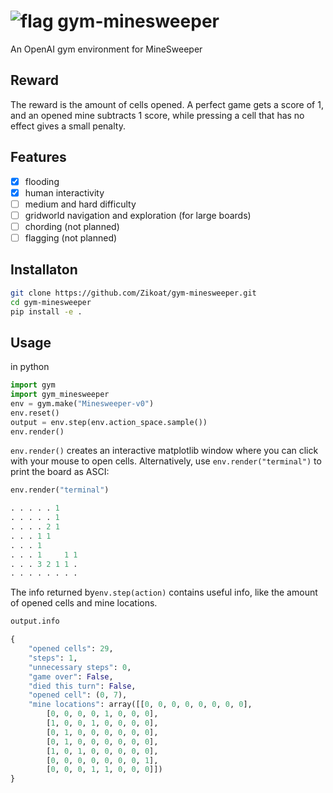 # ![flag](https://i.imgur.com/YnpGd36.png) gym-minesweeper
An OpenAI gym environment for MineSweeper

## Reward
The reward is the amount of cells opened. A perfect game gets a score of 1, and an opened mine subtracts 1 score, while pressing a cell that has no effect gives a small penalty. 

## Features
- [x] flooding
- [x] human interactivity
- [ ] medium and hard difficulty
- [ ] gridworld navigation and exploration (for large boards)
- [ ] chording (not planned)
- [ ] flagging (not planned)

## Installaton
```bash
git clone https://github.com/Zikoat/gym-minesweeper.git
cd gym-minesweeper
pip install -e .
```

## Usage

in python
```python
import gym
import gym_minesweeper
env = gym.make("Minesweeper-v0")
env.reset()
output = env.step(env.action_space.sample())
env.render()
```

`env.render()` creates an interactive matplotlib window where you can click with
your mouse to open cells. Alternatively, use `env.render("terminal")` to print
the board as ASCI:

```python
env.render("terminal")

. . . . . 1     
. . . . . 1     
. . . . 2 1     
. . . 1 1       
. . . 1         
. . . 1     1 1 
. . . 3 2 1 1 . 
. . . . . . . . 
```

The info returned by`env.step(action)` contains useful info, like the amount of opened cells and mine locations.

```python
output.info

{
    "opened cells": 29,
    "steps": 1,
    "unnecessary steps": 0,
    "game over": False,
    "died this turn": False,
    "opened cell": (0, 7),
    "mine locations": array([[0, 0, 0, 0, 0, 0, 0, 0],
        [0, 0, 0, 0, 1, 0, 0, 0],
        [1, 0, 0, 1, 0, 0, 0, 0],
        [0, 1, 0, 0, 0, 0, 0, 0],
        [0, 1, 0, 0, 0, 0, 0, 0],
        [1, 0, 1, 0, 0, 0, 0, 0],
        [0, 0, 0, 0, 0, 0, 0, 1],
        [0, 0, 0, 1, 1, 0, 0, 0]])
}
```

